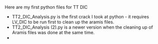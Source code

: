 Here are my first python files for TT DIC

* TT2_DIC_Analysis.py is the first crack I took at python - it requires LV_DIC to be run first to clean up the aramis files.
* TT2_DIC_Analysis (2).py is a newer version when the cleaning up of Aramis files was done at the same time.
* 

